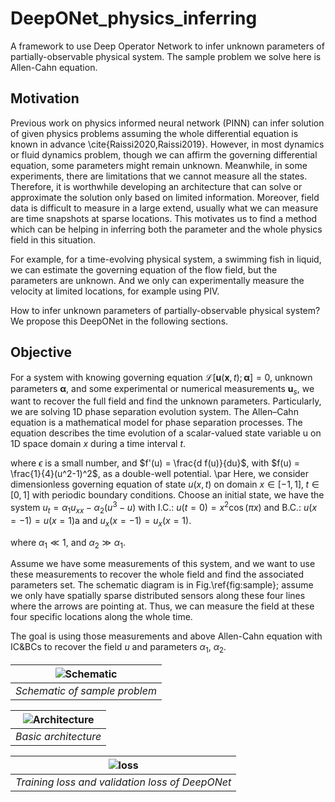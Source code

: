 # DeepONet_physics_inferring

A framework to use Deep Operator Network to infer unknown parameters of partially-observable physical system. 
The sample problem we solve here is Allen-Cahn equation.

##  Motivation

Previous work on physics informed neural network (PINN) can infer solution of given physics problems assuming the whole differential equation is known in advance \cite{Raissi2020,Raissi2019}. However, in most dynamics or fluid dynamics problem, though we can affirm the governing differential equation, some parameters might remain unknown. Meanwhile, in some experiments, there are limitations that we cannot measure all the states. Therefore, it is worthwhile developing an architecture that can solve or approximate the solution only based on limited information. Moreover, field data is difficult to measure in a large extend, usually what we can measure are time snapshots at sparse locations. This motivates us to find a method which can be helping in inferring both the parameter and the whole physics field in this situation. 

For example, for a time-evolving physical system, a swimming fish in liquid, we can estimate the governing equation of the flow field, but the parameters are unknown. And we only can experimentally measure the velocity at limited locations, for example using PIV. 

How to infer unknown parameters of partially-observable physical system? We propose this DeepONet in the following sections.

## Objective

For a system with knowing governing equation $\mathcal{L}[\mathbf{u}(\mathbf{x},t);\boldsymbol{\alpha}] = 0$, unknown parameters $\boldsymbol{\alpha}$, and some experimental or numerical measurements $\mathbf{u}_s$, we want to recover the full field and find the unknown parameters. Particularly, we are solving 1D phase separation evolution system. The Allen–Cahn equation is a mathematical model for phase separation processes. The equation describes the time evolution of a scalar-valued state variable u on 1D space domain $x$ during a time interval $t$.

where $\epsilon$ is a small number, and $f'(u) = \frac{d f(u)}{du}$, with $f(u) = \frac{1}{4}(u^2-1)^2$, as a double-well potential. \par
Here, we consider dimensionless governing equation of state $u(x,t)$ on domain $x\in[-1,1],\; t\in[0,1]$ with periodic boundary conditions. Choose an initial state, we have the system $u_t = \alpha_1 u_{xx} - \alpha_2 (u^3 -  u)$ with I.C.: $u(t=0) = x^2 \cos(\pi x)$ and B.C.: $u(x=-1) = u(x=1)$a and $u_x(x=-1) = u_x(x=1)$.

where $\alpha_1\ll 1$, and $\alpha_2 \gg \alpha_1$. 

Assume we have some measurements of this system, and we want to use these measurements to recover the whole field and find the associated parameters set. The schematic diagram is in Fig.\ref{fig:sample}; assume we only have spatially sparse distributed sensors along these four lines where the arrows are pointing at. Thus, we can measure the field at these four specific locations along the whole time. 

The goal is using those measurements and above Allen-Cahn equation with IC\&BCs to recover the field $u$ and parameters $\alpha_1$, $\alpha_2$.


| ![Schematic](https://github.com/chenchenhuang/DeepONet_physics_inferring/blob/main/figures/sample_problem_v2.png) | 
|:--:| 
| *Schematic of sample problem* |



| ![Architecture](https://github.com/chenchenhuang/DeepONet_physics_inferring/blob/main/figures/NN_diagram.png) | 
|:--:| 
| *Basic architecture* |



| ![loss](https://github.com/chenchenhuang/DeepONet_physics_inferring/blob/main/figures/loss.png) | 
|:--:| 
| *Training loss and validation loss of DeepONet* |

